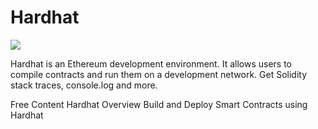# Hardhat

![](https://hardhat.org/card.jpg)

Hardhat is an Ethereum development environment. It allows users to compile contracts and run them on a development network. Get Solidity stack traces, console.log and more.

<ResourceGroupTitle>Free Content</ResourceGroupTitle>
<BadgeLink colorScheme='yellow' badgeText='Read' href='https://hardhat.org/hardhat-runner/docs/getting-started#overview'>Hardhat Overview</BadgeLink>
<BadgeLink badgeText='Watch' href='https://youtu.be/GBc3lBrXEBo'>Build and Deploy Smart Contracts using Hardhat</BadgeLink>

